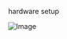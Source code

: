 hardware setup

![Image](https://github.com/user-attachments/assets/288571ed-6409-44a3-b5f8-e6b1c08be978)
